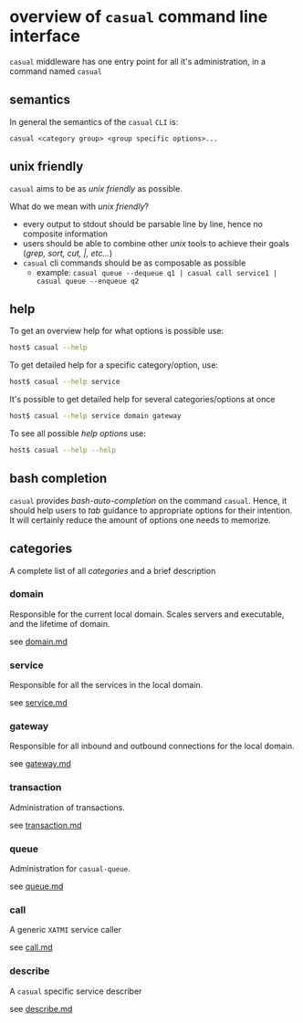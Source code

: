 
# overview of `casual` command line interface

`casual` middleware has one entry point for all it's administration, in a command named `casual`

## semantics

In general the semantics of the `casual` `CLI` is:

```
casual <category group> <group specific options>...
```

## unix friendly

`casual` aims to be as _unix friendly_ as possible.

What do we mean with _unix friendly_? 
* every output to stdout should be parsable line by line, hence no composite information
* users should be able to combine other _unix_ tools to achieve their goals (_grep, sort, cut, |, etc..._) 
* `casual` cli commands should be as composable as possible
  * example: `casual queue --dequeue q1 | casual call service1 | casual queue --enqueue q2` 

## help

To get an overview help for what options is possible use:

``` bash
host$ casual --help
```

To get detailed help for a specific category/option, use:

``` bash
host$ casual --help service
```

It's possible to get detailed help for several categories/options at once 

``` bash
host$ casual --help service domain gateway
```

To see all possible _help options_ use:

``` bash
host$ casual --help --help
```

## bash completion

`casual` provides _bash-auto-completion_ on the command `casual`. Hence, it should help 
users to _tab_ guidance to appropriate options for their intention. It will certainly 
reduce the amount of options one needs to memorize.    

## categories

A complete list of all _categories_ and a brief description

### domain

Responsible for the current local domain. Scales servers and executable, and the
lifetime of domain.

see [domain.md](category/domain.md)

### service

Responsible for all the services in the local domain.

see [service.md](category/service.md)

### gateway

Responsible for all inbound and outbound connections for the local domain.

see [gateway.md](category/gateway.md)

### transaction

Administration of transactions.

see [transaction.md](category/transaction.md)

### queue

Administration for `casual-queue`.

see [queue.md](category/queue.md)


### call

A generic `XATMI` service caller

see [call.md](category/call.md)

### describe

A `casual` specific service describer

see [describe.md](category/describe.md)